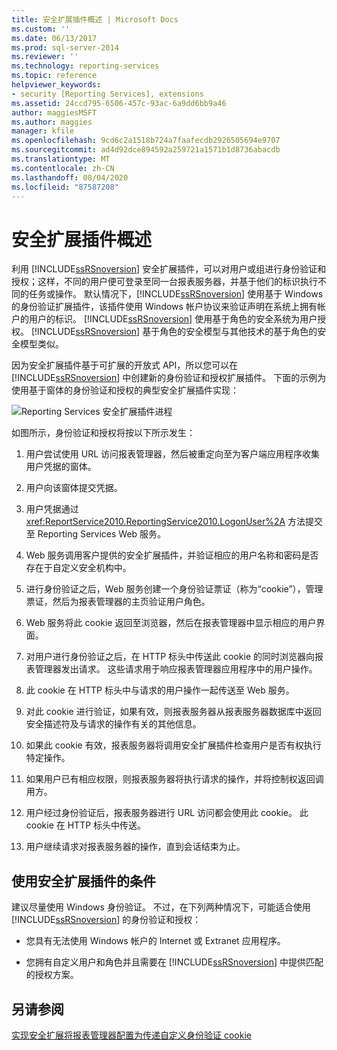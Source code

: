 ```yaml
---
title: 安全扩展插件概述 | Microsoft Docs
ms.custom: ''
ms.date: 06/13/2017
ms.prod: sql-server-2014
ms.reviewer: ''
ms.technology: reporting-services
ms.topic: reference
helpviewer_keywords:
- security [Reporting Services], extensions
ms.assetid: 24ccd795-6506-457c-93ac-6a9dd6bb9a46
author: maggiesMSFT
ms.author: maggies
manager: kfile
ms.openlocfilehash: 9cd6c2a1518b724a7faafecdb2926505694e9707
ms.sourcegitcommit: ad4d92dce894592a259721a1571b1d8736abacdb
ms.translationtype: MT
ms.contentlocale: zh-CN
ms.lasthandoff: 08/04/2020
ms.locfileid: "87587208"
---
```

# <a name="security-extensions-overview"></a>安全扩展插件概述
  利用 [!INCLUDE[ssRSnoversion](../../../includes/ssrsnoversion-md.md)] 安全扩展插件，可以对用户或组进行身份验证和授权；这样，不同的用户便可登录至同一台报表服务器，并基于他们的标识执行不同的任务或操作。 默认情况下，[!INCLUDE[ssRSnoversion](../../../includes/ssrsnoversion-md.md)] 使用基于 Windows 的身份验证扩展插件，该插件使用 Windows 帐户协议来验证声明在系统上拥有帐户的用户的标识。 [!INCLUDE[ssRSnoversion](../../../includes/ssrsnoversion-md.md)] 使用基于角色的安全系统为用户授权。 [!INCLUDE[ssRSnoversion](../../../includes/ssrsnoversion-md.md)] 基于角色的安全模型与其他技术的基于角色的安全模型类似。

 因为安全扩展插件基于可扩展的开放式 API，所以您可以在 [!INCLUDE[ssRSnoversion](../../../includes/ssrsnoversion-md.md)] 中创建新的身份验证和授权扩展插件。 下面的示例为使用基于窗体的身份验证和授权的典型安全扩展插件实现：

 ![Reporting Services 安全扩展插件进程](../../media/rosettasecurityextensionflow.gif "Reporting Services 安全扩展插件进程")

 如图所示，身份验证和授权将按以下所示发生：

1.  用户尝试使用 URL 访问报表管理器，然后被重定向至为客户端应用程序收集用户凭据的窗体。

2.  用户向该窗体提交凭据。

3.  用户凭据通过 <xref:ReportService2010.ReportingService2010.LogonUser%2A> 方法提交至 Reporting Services Web 服务。

4.  Web 服务调用客户提供的安全扩展插件，并验证相应的用户名称和密码是否存在于自定义安全机构中。

5.  进行身份验证之后，Web 服务创建一个身份验证票证（称为“cookie”），管理票证，然后为报表管理器的主页验证用户角色。

6.  Web 服务将此 cookie 返回至浏览器，然后在报表管理器中显示相应的用户界面。

7.  对用户进行身份验证之后，在 HTTP 标头中传送此 cookie 的同时浏览器向报表管理器发出请求。 这些请求用于响应报表管理器应用程序中的用户操作。

8.  此 cookie 在 HTTP 标头中与请求的用户操作一起传送至 Web 服务。

9. 对此 cookie 进行验证，如果有效，则报表服务器从报表服务器数据库中返回安全描述符及与请求的操作有关的其他信息。

10. 如果此 cookie 有效，报表服务器将调用安全扩展插件检查用户是否有权执行特定操作。

11. 如果用户已有相应权限，则报表服务器将执行请求的操作，并将控制权返回调用方。

12. 用户经过身份验证后，报表服务器进行 URL 访问都会使用此 cookie。 此 cookie 在 HTTP 标头中传送。

13. 用户继续请求对报表服务器的操作，直到会话结束为止。

## <a name="when-to-implement-a-security-extension"></a>使用安全扩展插件的条件
 建议尽量使用 Windows 身份验证。 不过，在下列两种情况下，可能适合使用 [!INCLUDE[ssRSnoversion](../../../includes/ssrsnoversion-md.md)] 的身份验证和授权：

-   您具有无法使用 Windows 帐户的 Internet 或 Extranet 应用程序。

-   您拥有自定义用户和角色并且需要在 [!INCLUDE[ssRSnoversion](../../../includes/ssrsnoversion-md.md)] 中提供匹配的授权方案。

## <a name="see-also"></a>另请参阅
 [实现安全扩展](../security-extension/implementing-a-security-extension.md)[将报表管理器配置为传递自定义身份验证 cookie](../../security/configure-the-web-portal-to-pass-custom-authentication-cookies.md)


